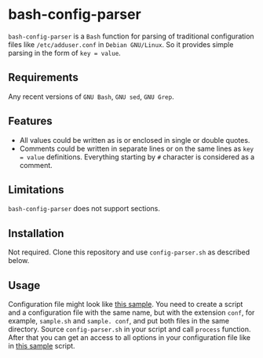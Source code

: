 # bash-config-parser

`bash-config-parser` is a `Bash` function for parsing of traditional
configuration files like `/etc/adduser.conf` in `Debian GNU/Linux`. So
it provides simple parsing in the form of `key = value`.

## Requirements

Any recent versions of `GNU Bash`, `GNU sed`, `GNU Grep`.

## Features

* All values could be written as is or enclosed in single or double quotes.
* Comments could be written in separate lines or on the same lines as
`key = value` definitions. Everything starting by `#` character is
considered as a comment.

## Limitations

`bash-config-parser` does not support sections.

## Installation

Not required. Clone this repository and use `config-parser.sh` as
described below.

## Usage

Configuration file might look like [this sample](sample.conf). You need
to create a script and a configuration file with the same name, but with
the extension `conf`, for example, `sample.sh` and `sample. conf`, and
put both files in the same directory. Source `config-parser.sh` in your
script and call `process` function. After that you can get an access to
all options in your configuration file like in [this sample](sample.sh)
script.
